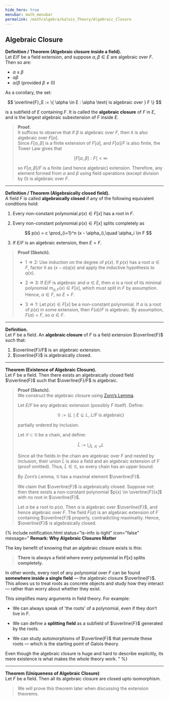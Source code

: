 ```yaml
---
hide_hero: true
menubar: math_menubar
permalink: /math/algebra/Galois_Theory/Algebraic_Closure
---
```

## Algebraic Closure

**Definition / Theorem (Algebraic closure inside a field).**  
Let $E/F$ be a field extension, and suppose $\alpha, \beta \in E$ are algebraic over $F$. Then so are:

- $\alpha \pm \beta$
- $\alpha \beta$
- $\alpha / \beta$ (provided $\beta \ne 0$)

As a corollary, the set:

$$ \overline{F}_E := \{ \alpha \in E : \alpha \text{ is algebraic over } F \} $$

is a subfield of $E$ containing $F$. It is called the **algebraic closure** of $F$ in $E$, and is the largest algebraic subextension of $F$ inside $E$.

> **Proof.**  
> It suffices to observe that if $\beta$ is algebraic over $F$, then it is also algebraic over $F[\alpha]$.  
> Since $F[\alpha, \beta]$ is a finite extension of $F[\alpha]$, and $F[\alpha]/F$ is also finite, the Tower Law gives that  
>
> $$ [F[\alpha, \beta] : F] < \infty $$
>
> so $F[\alpha, \beta]/F$ is a finite (and hence algebraic) extension. Therefore, any element formed from $\alpha$ and $\beta$ using field operations (except division by 0) is algebraic over $F$.

---

**Definition / Theorem (Algebraically closed field).**  
A field $F$ is called **algebraically closed** if any of the following equivalent conditions hold:

1. Every non-constant polynomial $p(x) \in F[x]$ has a root in $F$.  
2. Every non-constant polynomial $p(x) \in F[x]$ splits completely as  
   
   $$ p(x) = c \prod_{i=1}^n (x - \alpha_i),\quad \alpha_i \in F $$

3. If $E/F$ is an algebraic extension, then $E = F$.

> **Proof (Sketch).**  
> - $1 \Rightarrow 2$: Use induction on the degree of $p(x)$. If $p(x)$ has a root $\alpha \in F$, factor it as $(x - \alpha)q(x)$ and apply the inductive hypothesis to $q(x)$.
>
> - $2 \Rightarrow 3$: If $E/F$ is algebraic and $\alpha \in E$, then $\alpha$ is a root of its minimal polynomial $m_{\alpha, F}(x) \in F[x]$, which must split in $F$ by assumption. Hence, $\alpha \in F$, so $E = F$.
>
> - $3 \Rightarrow 1$: Let $p(x) \in F[x]$ be a non-constant polynomial. If $\alpha$ is a root of $p(x)$ in some extension, then $F(\alpha)/F$ is algebraic. By assumption, $F(\alpha) = F$, so $\alpha \in F$.

---

**Definition.**  
Let $F$ be a field. An **algebraic closure** of $F$ is a field extension $\overline{F}$ such that:

1. $\overline{F}/F$ is an algebraic extension.  
2. $\overline{F}$ is algebraically closed.

---

**Theorem (Existence of Algebraic Closure).**  
Let $F$ be a field. Then there exists an algebraically closed field $\overline{F}$ such that $\overline{F}/F$ is algebraic.

> **Proof (Sketch).**  
> We construct the algebraic closure using [Zorn’s Lemma](../20_Miscellaneous/Zorn's_Lemma.md).
>
> Let $E/F$ be any algebraic extension (possibly $F$ itself). Define:
>
> $$ \mathcal{G} := \{ L \mid E \subseteq L,\ L/F \text{ is algebraic} \} $$
>
> partially ordered by inclusion.  
>
> Let $\mathcal{C} \subset \mathcal{G}$ be a chain, and define:
>
> $$ \widetilde{L} := \bigcup_{L \in \mathcal{C}} L $$
>
> Since all the fields in the chain are algebraic over $F$ and nested by inclusion, their union $\widetilde{L}$ is also a field and an algebraic extension of $F$ (proof omitted). Thus, $\widetilde{L} \in \mathcal{G}$, so every chain has an upper bound.
>
> By Zorn’s Lemma, $\mathcal{G}$ has a maximal element $\overline{F}$.
>
> We claim that $\overline{F}$ is algebraically closed. Suppose not: then there exists a non-constant polynomial $p(x) \in \overline{F}[x]$ with no root in $\overline{F}$.
>
> Let $\alpha$ be a root to $p(x)$. Then $\alpha$ is algebraic over $\overline{F}$, and hence algebraic over $F$. The field $F(\alpha)$ is an algebraic extension of $F$ containing $\overline{F}$ properly, contradicting maximality. Hence, $\overline{F}$ is algebraically closed.

{% include notification.html
status="is-info is-light"
icon="false"
message="
**Remark: Why Algebraic Closures Matter**

The key benefit of knowing that an algebraic closure exists is this:

> **There is always a field where every polynomial in $F[x]$ splits completely.**

In other words, every root of any polynomial over $F$ can be found **somewhere inside a single field** — the algebraic closure $\overline{F}$. This allows us to treat roots as concrete objects and study how they interact — rather than worry about whether they exist.

This simplifies many arguments in field theory. For example:

- We can always speak of 'the roots' of a polynomial, even if they don’t live in $F$.

- We can define a **splitting field** as a subfield of $\overline{F}$ generated by the roots.

- We can study automorphisms of $\overline{F}$ that permute these roots — which is the starting point of Galois theory.

Even though the algebraic closure is huge and hard to describe explicitly, its mere existence is what makes the whole theory work.
" %}

---

**Theorem (Uniqueness of Algebraic Closure)**  
Let $F$ be a field. Then all its algebraic closure are closed upto isomorphism. 

> We will prove this theorem later when discussing the extension theorems.
